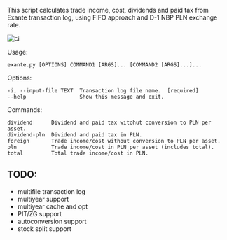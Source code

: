 This script calculates trade income, cost, dividends and paid tax from
Exante transaction log, using FIFO approach and D-1 NBP PLN exchange rate.

![ci](https://github.com/rysiok/exante_pl_tax/actions/workflows/python-package.yml/badge.svg)

Usage: 
    
    exante.py [OPTIONS] COMMAND1 [ARGS]... [COMMAND2 [ARGS]...]...

Options:
    
    -i, --input-file TEXT  Transaction log file name.  [required]
    --help                 Show this message and exit.

Commands:
  
    dividend      Dividend and paid tax witohut conversion to PLN per asset.
    dividend-pln  Dividend and paid tax in PLN.
    foreign       Trade income/cost without conversion to PLN per asset.
    pln           Trade income/cost in PLN per asset (includes total).    
    total         Total trade income/cost in PLN.

## TODO:
- multifile transaction log
- multiyear support
- multiyear cache and opt
- PIT/ZG support
- autoconversion support
- stock split support


